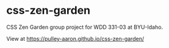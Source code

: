 # css-zen-garden
CSS Zen Garden group project for WDD 331-03 at BYU-Idaho.

View at https://pulley-aaron.github.io/css-zen-garden/
